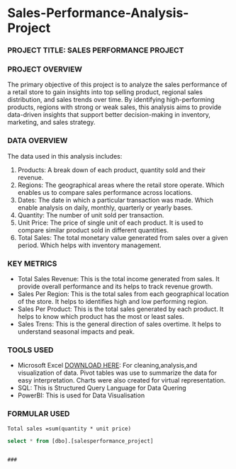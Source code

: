 # Sales-Performance-Analysis-Project

### PROJECT TITLE: SALES PERFORMANCE PROJECT

### PROJECT OVERVIEW
The primary objective of this project is to analyze the sales performance of a retail store to gain insights into top selling product, regional sales distribution, and sales trends over time. By identifying high-performing products, regions with strong or weak sales, this analysis aims to provide data-driven insights that support better decision-making in inventory, marketing, and sales strategy.

### DATA OVERVIEW
The data used in this analysis includes:
1. Products: A break down of each product, quantity sold and their revenue.
2. Regions: The geographical areas where the retail store operate. Which enables us to compare sales performance across locations.
3. Dates: The date in which a particular transaction was made. Which enable analysis on daily, monthly, quarterly or yearly bases.
4. Quantity: The number of unit sold per transaction.
5. Unit Price: The price of single unit of each product. It is used to compare similar product sold in different quantities.
6. Total Sales: The total monetary value generated from sales over a given period. Which helps with inventory management.

### KEY METRICS
- Total Sales Revenue: This is the total income generated from sales. It provide overall performance and its helps to track revenue growth.
- Sales Per Region: This is the total sales from each geographical location of the store. It helps to identifies high and low performing region.
- Sales Per Product: This is the total sales generated by each product. It helps to know which product has the most or least sales.
- Sales Trens: This is the general direction of sales overtime. It helps to understand seasonal impacts and peak.

### TOOLS USED
- Microsoft Excel [DOWNLOAD HERE](https//www.microsoft.com): For cleaning,analysis,and visualization of data. Pivot tables was use to summarize the data for easy interpretation. Charts were also created for virtual representation.
- SQL: This is Structured Query Language for Data Quering
- PowerBI: This is used for Data Visualisation 

### FORMULAR USED
``` Excel
Total sales =sum(quantity * unit price)
```
```sql
select * from [dbo].[salesperformance_project]


### 
```
